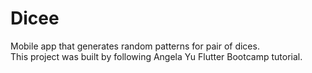 # Dicee
Mobile app that generates random patterns for pair of dices.<br>
This project was built by following Angela Yu Flutter Bootcamp tutorial.
